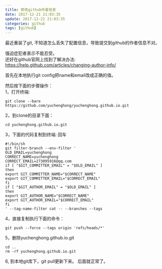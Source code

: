 ```yaml
---
title: 修改github作者信息
date: 2017-12-21 21:03:35
update: 2017-12-21 21:03:35
categories: github
tags: [github]
---
```


最近重装了git, 不知道怎么丢失了配置信息，导致提交到github的作者信息不对。 

强迫症犯者表示不能忍受。  
还好在github官网上找到了解决办法: https://help.github.com/articles/changing-author-info/  
  

首先在本地执行git config把name和email改成正确的值。  

然后按下面的步骤操作：  
1，打开终端: 
```
git clone --bare https://github.com/yuchenghong/yuchenghong.github.io.git
```
 
  
2，到clone的目录下面：
```
cd yuchenghong.github.io.git
```

  
3，下面的代码复制到终端: 回车

```
#!/bin/sh  
git filter-branch --env-filter '  
OLD_EMAIL=yuchenghong  
CORRECT_NAME=yuchenghong  
CORRECT_EMAIL=273095916@qq.com  
if [ "$GIT_COMMITTER_EMAIL" = "$OLD_EMAIL" ]  
then  
export GIT_COMMITTER_NAME="$CORRECT_NAME"  
export GIT_COMMITTER_EMAIL="$CORRECT_EMAIL"  
fi  
if [ "$GIT_AUTHOR_EMAIL" = "$OLD_EMAIL" ]  
then  
export GIT_AUTHOR_NAME="$CORRECT_NAME"  
export GIT_AUTHOR_EMAIL="$CORRECT_EMAIL"  
fi  
' --tag-name-filter cat -- --branches --tags
```


4，直接复制执行下面的命令：

```
git push --force --tags origin 'refs/heads/*'
```


5，删除yuchenghong.github.io.git

```
cd ..
rm -rf yuchenghong.github.io.git
```


6, 到本地git库下，git pull更新下来。 后面就正常了。  